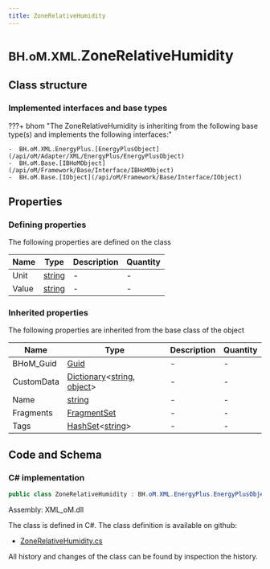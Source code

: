 ```yaml
---
title: ZoneRelativeHumidity
---
```


# <small>BH.oM.XML.</small>**ZoneRelativeHumidity**



## Class structure

### Implemented interfaces and base types

???+ bhom "The ZoneRelativeHumidity is inheriting from the following base type(s) and implements the following interfaces:"

    -  BH.oM.XML.EnergyPlus.[EnergyPlusObject](/api/oM/Adapter/XML/EnergyPlus/EnergyPlusObject)
    -  BH.oM.Base.[IBHoMObject](/api/oM/Framework/Base/Interface/IBHoMObject)
    -  BH.oM.Base.[IObject](/api/oM/Framework/Base/Interface/IObject)


## Properties



### Defining properties

The following properties are defined on the class

| Name             | Type             | Description      | Quantity         |
|------------------|------------------|------------------|------------------|
| Unit | [string](https://learn.microsoft.com/en-us/dotnet/api/System.String?view=netstandard-2.0) | - | - |
| Value | [string](https://learn.microsoft.com/en-us/dotnet/api/System.String?view=netstandard-2.0) | - | - |


### Inherited properties
The following properties are inherited from the base class of the object

| Name             | Type             | Description      | Quantity         |
|------------------|------------------|------------------|------------------|
| BHoM_Guid | [Guid](https://learn.microsoft.com/en-us/dotnet/api/System.Guid?view=netstandard-2.0) | - | - |
| CustomData | [Dictionary](https://learn.microsoft.com/en-us/dotnet/api/System.Collections.Generic.Dictionary-2?view=netstandard-2.0)&lt;[string](https://learn.microsoft.com/en-us/dotnet/api/System.String?view=netstandard-2.0), [object](https://learn.microsoft.com/en-us/dotnet/api/System.Object?view=netstandard-2.0)&gt; | - | - |
| Name | [string](https://learn.microsoft.com/en-us/dotnet/api/System.String?view=netstandard-2.0) | - | - |
| Fragments | [FragmentSet](/api/oM/Framework/Base/FragmentSet) | - | - |
| Tags | [HashSet](https://learn.microsoft.com/en-us/dotnet/api/System.Collections.Generic.HashSet-1?view=netstandard-2.0)&lt;[string](https://learn.microsoft.com/en-us/dotnet/api/System.String?view=netstandard-2.0)&gt; | - | - |


## Code and Schema

### C# implementation

``` C# title="C#"
public class ZoneRelativeHumidity : BH.oM.XML.EnergyPlus.EnergyPlusObject, BH.oM.Base.IBHoMObject, BH.oM.Base.IObject
```

Assembly: XML_oM.dll

The class is defined in C#. The class definition is available on github:

- [ZoneRelativeHumidity.cs](https://github.com/BHoM/XML_Toolkit/blob/develop/XML_oM/EnergyPlus\ZoneRelativeHumidity.cs)

All history and changes of the class can be found by inspection the history.
